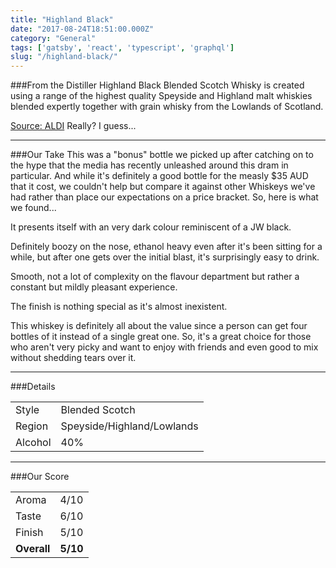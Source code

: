 ```yaml
---
title: "Highland Black"
date: "2017-08-24T18:51:00.000Z"
category: "General"
tags: ['gatsby', 'react', 'typescript', 'graphql']
slug: "/highland-black/"
---
```

###From the Distiller
Highland Black Blended Scotch Whisky is created using a range of the highest quality Speyside and Highland malt whiskies blended expertly together with grain whisky from the Lowlands of Scotland.

[Source: ALDI](https://www.aldi.com.au/en/groceries/awards/liquor/liquor-detail/ps/p/highland-black-8yo-scotch-whisky-700ml-2/) Really? I guess...

---

###Our Take
This was a "bonus" bottle we picked up after catching on to the hype that the media has recently unleashed around this dram in particular. And while it's definitely a good bottle for the measly $35 AUD that it cost, we couldn't help but compare it against other Whiskeys we've had rather than place our expectations on a price bracket. So, here is what we found...

It presents itself with an very dark colour reminiscent of a JW black.

Definitely boozy on the nose, ethanol heavy even after it's been sitting for a while, but after one gets over the initial blast, it's surprisingly easy to drink.

Smooth, not a lot of complexity on the flavour department but rather a constant but mildly pleasant experience.

The finish is nothing special as it's almost inexistent. 

This whiskey is definitely all about the value since a person can get four bottles of it instead of a single great one. So, it's a great choice for those who aren't very picky and want to enjoy with friends and even good to mix without shedding tears over it.


---

###Details
<table>  
<tr>  
<td class="grey">Style</td><td>Blended Scotch</td>  
</tr>  
<tr>  
<td class="grey">Region</td><td>Speyside/Highland/Lowlands</td>  
</tr>  
<tr>  
<td class="grey">Alcohol</td><td>40%</td>  
</tr>  
</table>


---

###Our Score
<table class="score-table">  
<tr>  
<td class="grey">Aroma</td><td>4/10</td>  
</tr>  
<tr>  
<td class="grey">Taste</td><td>6/10</td>  
</tr>  
<tr>  
<td class="grey">Finish</td><td>5/10</td>  
</tr>  
<tr>  
<td class="grey"><strong>Overall</strong></td><td><strong>5/10</strong></td>  
</tr>  
</table>
    